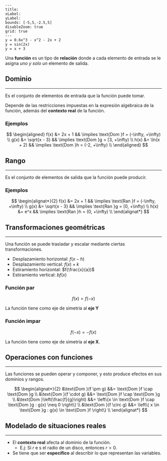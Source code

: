 
```functionplot
---
title: 
xLabel: 
yLabel: 
bounds: [-5,5,-2.5,5]
disableZoom: true
grid: true
---
y = 0.6x^3 - x^2 - 2x + 2
y = sin(2x)
y = x + 3
```

Una **función** es un tipo de **relación** donde a cada elemento de entrada se le asigna *uno y solo un* elemento de salida.

## Dominio
---
Es el conjunto de elementos de entrada que la función puede tomar.

Depende de las restricciones impuestas en la expresión algebraica de la función, además del **contexto real** de la función. 

### Ejemplos
$$
\begin{aligned}
f(x) &= 2x + 1       && \implies    \text{Dom }f = (-\infty, +\infty) \\
g(x) &= \sqrt{x - 3} && \implies    \text{Dom }g = [3, +\infty) \\
h(x) &= \ln(x + 2)   && \implies    \text{Dom }h = (-2, +\infty) \\
\end{aligned}
$$

## Rango
---
Es el conjunto de elementos de salida que la función puede producir.

### Ejemplos
$$
\begin{alignat*}{2}
f(x) &= 2x + 1       && \implies \text{Ran }f = (-\infty, +\infty) \\
g(x) &= \sqrt{x - 3} && \implies \text{Ran }g = [0, +\infty) \\
h(x) &= e^x          && \implies \text{Ran }h = (0, +\infty) \\
\end{alignat*}
$$

## Transformaciones geométricas
---
Una función se puede trasladar y escalar mediante ciertas transformaciones.

- Desplazamiento horizontal: $f(x - h)$
- Desplazamiento vertical: $f(x) + k$
- Estiramiento horizontal: $f(\frac{x}{a})$
- Estiramiento vertical: $bf(x)$

### Función par

$$
f(x) = f(-x)
$$

La función tiene como eje de simetría al **eje Y**

### Función impar

$$
f(-x) = -f(x)
$$

La función tiene como eje de simetría al **eje X**.

## Operaciones con funciones
---
Las funciones se pueden operar y componer, y esto produce efectos en sus dominios y rangos.

$$
\begin{alignat*}{2}
&\text{Dom }(f \pm g)   &&= \text{Dom }f \cap \text{Dom }g \\
&\text{Dom }(f \cdot g) &&= \text{Dom }f \cap \text{Dom }g \\
&\text{Dom }\left(\frac{f}{g}\right) &&= \left\{x \in \text{Dom }f \cap \text{Dom }g : g(x) \neq 0 \right\} \\
&\text{Dom }(f \circ g) &&= \left\{ x \in \text{Dom }g : g(x) \in \text{Dom }f \right\} \\
\end{alignat*}
$$
## Modelado de situaciones reales
---
- El **contexto real** afecta al dominio de la función.
	- E.j: Si $r$ e s el radio de un disco, entonces $r \gt 0$.
- Se tiene que ser **específico** al describir lo que representan las variables.

